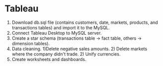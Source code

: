 # Tableau

1. Download db.sql file (contains customers, date, markets, products, and transactions tables) and import it to the MySQL.
2. Connect Tableau Desktop to MySQL server.
3. Create a star schema (transactions table -> fact table, others -> dimension tables).
4. Data cleaning. 1)Delete negative sales amounts. 2) Delete markets where the company didn't trade. 2) Unify currencies.
5. Create worksheets and dashboards.

